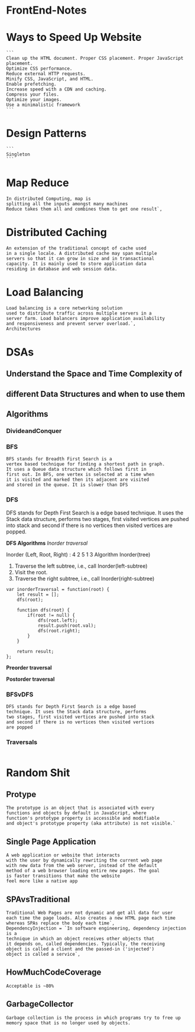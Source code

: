 # FrontEnd-Notes

# Ways to Speed Up Website 
    ```
    Clean up the HTML document. Proper CSS placement. Proper JavaScript placement. 
    Optimize CSS performance.
    Reduce external HTTP requests.
    Minify CSS, JavaScript, and HTML.
    Enable prefetching.
    Increase speed with a CDN and caching.
    Compress your files.
    Optimize your images.
    Use a minimalistic framework
    ```
# Design Patterns
    ```
    Singleton
    ```
# Map Reduce
```
In distributed Computing, map is 
splitting all the inputs amongst many machines 
Reduce takes them all and combines them to get one result`,
```
# Distributed Caching 
```
An extension of the traditional concept of cache used 
in a single locale. A distributed cache may span multiple 
servers so that it can grow in size and in transactional 
capacity. It is mainly used to store application data 
residing in database and web session data.
```
# Load Balancing
```
Load balancing is a core networking solution 
used to distribute traffic across multiple servers in a 
server farm. Load balancers improve application availability
and responsiveness and prevent server overload.`,
Architectures
```
# DSAs   
## Understand the Space and Time Complexity of 
## different Data Structures and when to use them

## Algorithms

### DivideandConquer

### BFS
```
BFS stands for Breadth First Search is a 
vertex based technique for finding a shortest path in graph. 
It uses a Queue data structure which follows first in 
first out. In BFS, one vertex is selected at a time when 
it is visited and marked then its adjacent are visited 
and stored in the queue. It is slower than DFS
```        
### DFS
DFS stands for Depth First Search is a edge based 
technique. It uses the Stack data structure, performs 
two stages, first visited vertices are pushed into stack 
and second if there is no vertices then visited vertices 
are popped.

**DFS Algorithms** 
*Inorder traversal*

Inorder (Left, Root, Right) : 4 2 5 1 3
Algorithm Inorder(tree)
   1. Traverse the left subtree, i.e., call Inorder(left-subtree)
   2. Visit the root.
   3. Traverse the right subtree, i.e., call Inorder(right-subtree) 

    var inorderTraversal = function(root) {
        let result = [];
        dfs(root);

        function dfs(root) {
            if(root != null) {
                dfs(root.left);
                result.push(root.val);
                dfs(root.right);
            }
        }

        return result;
    };

**Preorder traversal**

**Postorder traversal**

### BFSvDFS
```
DFS stands for Depth First Search is a edge based 
technique. It uses the Stack data structure, performs 
two stages, first visited vertices are pushed into stack 
and second if there is no vertices then visited vertices 
are popped  
```
### Traversals
```
```
# Random Shit 

## Protype
```
The prototype is an object that is associated with every 
functions and objects by default in JavaScript, where 
function's prototype property is accessible and modifiable 
and object's prototype property (aka attribute) is not visible.`
```
## Single Page Application
```
A web application or website that interacts 
with the user by dynamically rewriting the current web page 
with new data from the web server, instead of the default 
method of a web browser loading entire new pages. The goal 
is faster transitions that make the website 
feel more like a native app
```
## SPAvsTraditional
```
Traditional Web Pages are not dynamic and get all data for user 
each time the page loads. Also creates a new HTML page each time 
whereas SPAs replace the body each time`,   
DependencyInjection = `In software engineering, dependency injection is a 
technique in which an object receives other objects that 
it depends on, called dependencies. Typically, the receiving 
object is called a client and the passed-in ('injected') 
object is called a service`, 
```
## HowMuchCodeCoverage
```
Acceptable is ~80%
```
## GarbageCollector
```
Garbage collection is the process in which programs try to free up 
memory space that is no longer used by objects.
```
